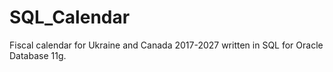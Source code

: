 # SQL_Calendar
 Fiscal calendar for Ukraine and Canada 2017-2027 written in SQL for Oracle Database 11g.

